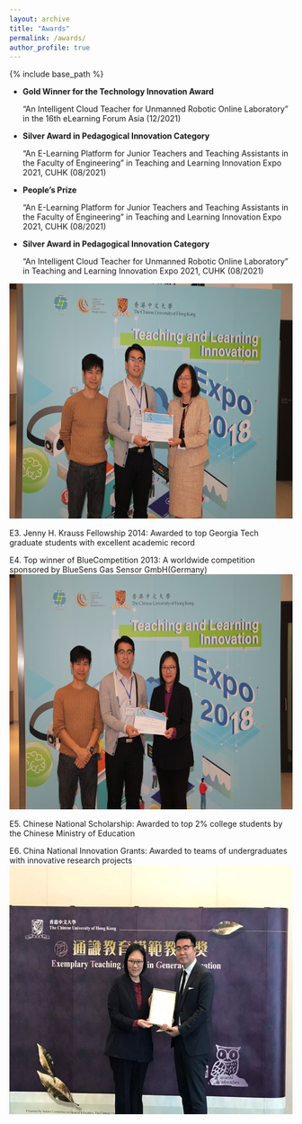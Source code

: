 ```yaml
---
layout: archive
title: "Awards"
permalink: /awards/
author_profile: true
---
```


{% include base_path %}

* **Gold Winner for the Technology Innovation Award** 

    “An Intelligent Cloud Teacher for Unmanned Robotic Online Laboratory” in the 16th eLearning Forum Asia (12/2021)

* **Silver Award in Pedagogical Innovation Category** 

    “An E-Learning Platform for Junior Teachers and Teaching Assistants in the Faculty of Engineering” in Teaching and Learning Innovation Expo 2021, CUHK (08/2021)

* **People’s Prize** 

    “An E-Learning Platform for Junior Teachers and Teaching Assistants in the Faculty of Engineering” in Teaching and Learning Innovation Expo 2021, CUHK (08/2021)

* **Silver Award in Pedagogical Innovation Category** 

    “An Intelligent Cloud Teacher for Unmanned Robotic Online Laboratory” in Teaching and Learning Innovation Expo 2021, CUHK (08/2021)

<img src="/images/poster_commendation_award_tlexpo2018.jpg" alt="IEEE" style="width:627px;height:418px;">

E3. Jenny H. Krauss Fellowship 2014: Awarded to top Georgia Tech graduate students with excellent academic record

E4. Top winner of BlueCompetition 2013: A worldwide competition sponsored by BlueSens Gas Sensor GmbH(Germany)
<img src="/images/peoples_prize_tlexpo2018.jpg" alt="IEEE" style="width:627px;height:418px;">

E5. Chinese National Scholarship: Awarded to top 2% college students by the Chinese Ministry of Education

E6. China National Innovation Grants: Awarded to teams of undergraduates with innovative research projects
<img src="/images/eta_general_education_2018.jpg" alt="IEEE" style="width:591px;height:443px;">

